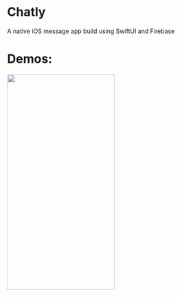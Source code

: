 # Chatly
A native iOS message app build using SwiftUI and Firebase

# Demos:
<img src="https://user-images.githubusercontent.com/36856709/133024200-e0424fe7-a5d7-46ca-8700-bacc1de55fde.gif" width="250" height="500" />

